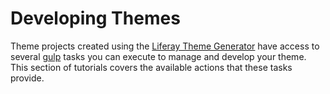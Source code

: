 # Developing Themes [](id=developing-themes)

Theme projects created using the 
[Liferay Theme Generator](/develop/tutorials/-/knowledge_base/7-1/creating-themes) 
have access to several 
[gulp](https://www.npmjs.com/package/gulp) 
tasks you can execute to manage and develop your theme. This section of 
tutorials covers the available actions that these tasks provide. 